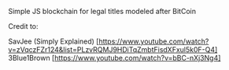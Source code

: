 Simple JS blockchain for legal titles modeled after BitCoin

Credit to:

SavJee (Simply Explained) [https://www.youtube.com/watch?v=zVqczFZr124&list=PLzvRQMJ9HDiTqZmbtFisdXFxul5k0F-Q4]
3Blue1Brown [https://www.youtube.com/watch?v=bBC-nXj3Ng4]